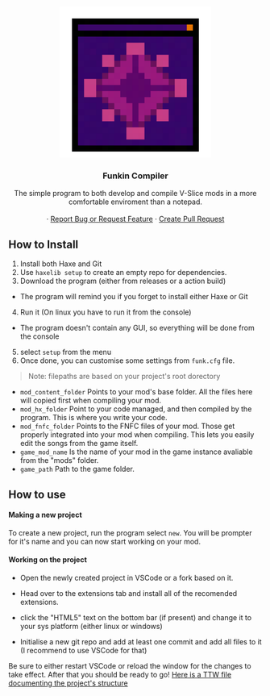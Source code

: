 <!-- PROJECT LOGO -->
<br />
<div align="center">
  <a href="https://github.com/FunkinCompiler/FunkinCompiler">
    <img src="icon.png" alt="Logo" width="300" height="300">
  </a>

<h3 align="center">Funkin Compiler</h3>

  <p align="center">
    The simple program to both develop and compile V-Slice mods in a more comfortable enviroment than a notepad.
    <br />
    <br />
    ·
    <a href="https://github.com/FunkinCompiler/FunkinCompiler/issues">Report Bug or Request Feature</a>
    ·
    <a href="https://github.com/FunkinCompiler/FunkinCompiler/pulls">Create Pull Request</a>
  </p>
</div>

## How to Install

1. Install both Haxe and Git
2. Use ``haxelib setup`` to create an empty repo for dependencies.
3. Download the program (either from releases or a action build)
 - The program will remind you if you forget to install either Haxe or Git
4. Run it (On linux you have to run it from the console)
 - The program doesn't contain any GUI, so everything will be done from the console
5. select  `setup` from the menu
6. Once done, you can customise some settings from ``funk.cfg`` file.
> Note: filepaths are based on your project's root dorectory
 - ``mod_content_folder`` Points to your mod's base folder. 
 All the files here will copied first when compiling your mod.
 - ``mod_hx_folder`` Point to your code managed, and then compiled by the program.
 This is where you write your code.
 - ``mod_fnfc_folder`` Points to the FNFC files of your mod. 
 Those get properly integrated into your mod when compiling.
 This lets you easily edit the songs from the game itself.
 - ``game_mod_name`` Is the name of your mod in the game instance
 avaliable from the "mods" folder.
 - ``game_path`` Path to the game folder.

## How to use

#### Making a new project

To create a new project, run the program select `new`. 
You will be prompter for it's name and you can now start working on your mod.

#### Working on the project

- Open the newly created project in VSCode or a fork based on it. 
- Head over to the extensions tab and install all of the recomended extensions.

- click the "HTML5" text on the bottom bar (if present) and change it to your sys platform (either linux or windows)
- Initialise a new git repo and add at least one commit and add all files to it (I recommend to use VSCode for that)

Be sure to either restart VSCode or reload the window for the changes to take effect. After that you should be ready to go!
[Here is a TTW file documenting the project's structure](./GETTING_STARED.md)

